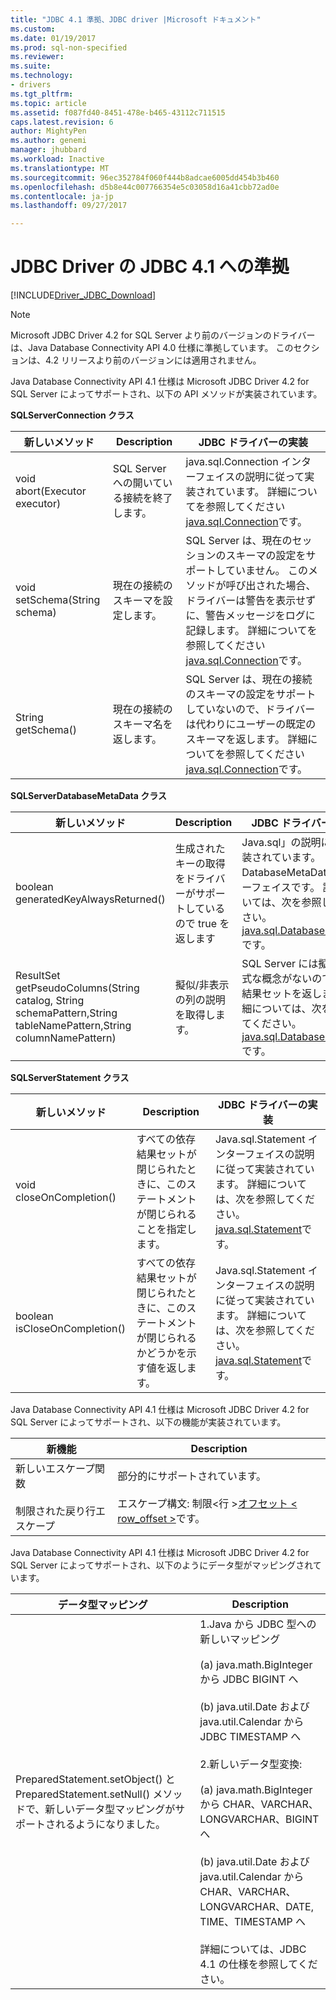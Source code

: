```yaml
---
title: "JDBC 4.1 準拠、JDBC driver |Microsoft ドキュメント"
ms.custom: 
ms.date: 01/19/2017
ms.prod: sql-non-specified
ms.reviewer: 
ms.suite: 
ms.technology:
- drivers
ms.tgt_pltfrm: 
ms.topic: article
ms.assetid: f087fd40-8451-478e-b465-43112c711515
caps.latest.revision: 6
author: MightyPen
ms.author: genemi
manager: jhubbard
ms.workload: Inactive
ms.translationtype: MT
ms.sourcegitcommit: 96ec352784f060f444b8adcae6005dd454b3b460
ms.openlocfilehash: d5b8e44c007766354e5c03058d16a41cbb72ad0e
ms.contentlocale: ja-jp
ms.lasthandoff: 09/27/2017

---
```

# <a name="jdbc-41-compliance-for-the-jdbc-driver"></a>JDBC Driver の JDBC 4.1 への準拠
[!INCLUDE[Driver_JDBC_Download](../../includes/driver_jdbc_download.md)]

    
> [!NOTE]  
>  Microsoft JDBC Driver 4.2 for SQL Server より前のバージョンのドライバーは、Java Database Connectivity API 4.0 仕様に準拠しています。 このセクションは、4.2 リリースより前のバージョンには適用されません。  
  
 Java Database Connectivity API 4.1 仕様は Microsoft JDBC Driver 4.2 for SQL Server によってサポートされ、以下の API メソッドが実装されています。  
  
 **SQLServerConnection クラス**  
  
|新しいメソッド|Description|JDBC ドライバーの実装|  
|----------------|-----------------|--------------------------------|  
|void abort(Executor executor)|SQL Server への開いている接続を終了します。|java.sql.Connection インターフェイスの説明に従って実装されています。 詳細についてを参照してください[java.sql.Connection](http://docs.oracle.com/javase/7/docs/api/java/sql/Connection.html)です。|  
|void setSchema(String schema)|現在の接続のスキーマを設定します。|SQL Server は、現在のセッションのスキーマの設定をサポートしていません。 このメソッドが呼び出された場合、ドライバーは警告を表示せずに、警告メッセージをログに記録します。 詳細についてを参照してください[java.sql.Connection](http://docs.oracle.com/javase/7/docs/api/java/sql/Connection.html)です。|  
|String getSchema()|現在の接続のスキーマ名を返します。|SQL Server は、現在の接続のスキーマの設定をサポートしていないので、ドライバーは代わりにユーザーの既定のスキーマを返します。 詳細についてを参照してください[java.sql.Connection](http://docs.oracle.com/javase/7/docs/api/java/sql/Connection.html)です。|  
  
 **SQLServerDatabaseMetaData クラス**  
  
|新しいメソッド|Description|JDBC ドライバーの実装|  
|----------------|-----------------|--------------------------------|  
|boolean generatedKeyAlwaysReturned()|生成されたキーの取得をドライバーがサポートしているので true を返します|Java.sql」の説明に従って実装されています。 DatabaseMetaData インターフェイスです。 詳細については、次を参照してください。 [java.sql.DatabaseMetaData](http://docs.oracle.com/javase/7/docs/api/java/sql/DatabaseMetaData.html)です。|  
|ResultSet getPseudoColumns(String catalog, String schemaPattern,String tableNamePattern,String columnNamePattern)|擬似/非表示の列の説明を取得します。|SQL Server には擬似列の正式な概念がないので、空の結果セットを返します。 詳細については、次を参照してください。 [java.sql.DatabaseMetaData](http://docs.oracle.com/javase/7/docs/api/java/sql/DatabaseMetaData.html)です。|  
  
 **SQLServerStatement クラス**  
  
|新しいメソッド|Description|JDBC ドライバーの実装|  
|----------------|-----------------|--------------------------------|  
|void closeOnCompletion()|すべての依存結果セットが閉じられたときに、このステートメントが閉じられることを指定します。|Java.sql.Statement インターフェイスの説明に従って実装されています。 詳細については、次を参照してください。 [java.sql.Statement](http://docs.oracle.com/javase/7/docs/api/java/sql/Statement.html)です。|  
|boolean isCloseOnCompletion()|すべての依存結果セットが閉じられたときに、このステートメントが閉じられるかどうかを示す値を返します。|Java.sql.Statement インターフェイスの説明に従って実装されています。 詳細については、次を参照してください。 [java.sql.Statement](http://docs.oracle.com/javase/7/docs/api/java/sql/Statement.html)です。|  
  
 Java Database Connectivity API 4.1 仕様は Microsoft JDBC Driver 4.2 for SQL Server によってサポートされ、以下の機能が実装されています。  
  
|新機能|Description|  
|-----------------|-----------------|  
|新しいエスケープ関数<br /><br /> 制限された戻り行エスケープ|部分的にサポートされています。<br /><br /> エスケープ構文: 制限\<行 >[オフセット < row_offset >](using-sql-escape-sequences.md)です。|  
  
 Java Database Connectivity API 4.1 仕様は Microsoft JDBC Driver 4.2 for SQL Server によってサポートされ、以下のようにデータ型がマッピングされています。  
  
|データ型マッピング|Description|  
|------------------------|-----------------|  
|PreparedStatement.setObject() と PreparedStatement.setNull() メソッドで、新しいデータ型マッピングがサポートされるようになりました。|1.Java から JDBC 型への新しいマッピング<br /><br /> (a) java.math.BigInteger から JDBC BIGINT へ<br /><br /> (b) java.util.Date および java.util.Calendar から JDBC TIMESTAMP へ<br /><br /> 2.新しいデータ型変換:<br /><br /> (a) java.math.BigInteger から CHAR、VARCHAR、LONGVARCHAR、BIGINT へ<br /><br /> (b) java.util.Date および java.util.Calendar から CHAR、VARCHAR、LONGVARCHAR、DATE, TIME、TIMESTAMP へ<br /><br /> 詳細については、JDBC 4.1 の仕様を参照してください。|  
  
  

